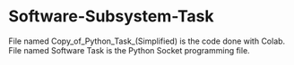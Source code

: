 # Software-Subsystem-Task

File named Copy_of_Python_Task_(Simplified) is the code done with Colab.
File named Software Task is the Python Socket programming file.

